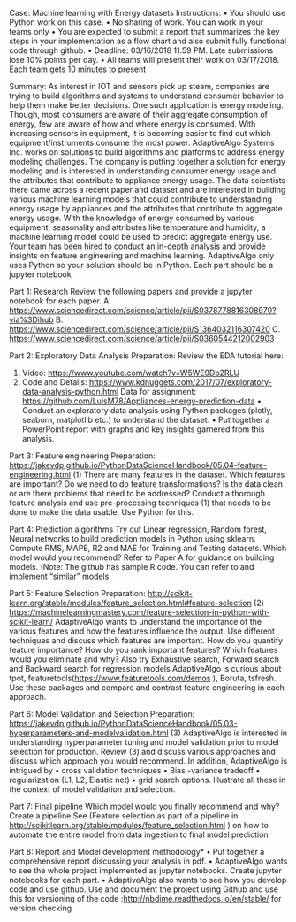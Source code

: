 
Case: Machine learning with Energy datasets
Instructions:
• You should use Python work on this case.
• No sharing of work. You can work in your teams only
• You are expected to submit a report that summarizes the key steps in your implementation as a
flow chart and also submit fully functional code through github.
• Deadline: 03/16/2018 11.59 PM. Late submissions lose 10% points per day.
• All teams will present their work on 03/17/2018. Each team gets 10 minutes to present

Summary:
As interest in IOT and sensors pick up steam, companies are trying to build algorithms and systems to
understand consumer behavior to help them make better decisions. One such application is energy
modeling. Though, most consumers are aware of their aggregate consumption of energy, few are aware
of how and where energy is consumed. With increasing sensors in equipment, it is becoming easier to find
out which equipment/instruments consume the most power. AdaptiveAlgo Systems Inc. works on
solutions to build algorithms and platforms to address energy modeling challenges. The company is
putting together a solution for energy modeling and is interested in understanding consumer energy
usage and the attributes that contribute to appliance energy usage. The data scientists there came across
a recent paper and dataset and are interested in building various machine learning models that could
contribute to understanding energy usage by appliances and the attributes that contribute to aggregate
energy usage. With the knowledge of energy consumed by various equipment, seasonality and attributes
like temperature and humidity, a machine learning model could be used to predict aggregate energy use.
Your team has been hired to conduct an in-depth analysis and provide insights on feature engineering
and machine learning. AdaptiveAlgo only uses Python so your solution should be in Python. Each part
should be a jupyter notebook


Part 1: Research
Review the following papers and provide a jupyter notebook for each paper.
A. https://www.sciencedirect.com/science/article/pii/S0378778816308970?via%3Dihub
B. https://www.sciencedirect.com/science/article/pii/S1364032116307420
C. https://www.sciencedirect.com/science/article/pii/S0360544212002903


Part 2: Exploratory Data Analysis
Preparation: Review the EDA tutorial here:
1. Video: https://www.youtube.com/watch?v=W5WE9Db2RLU
2. Code and Details: https://www.kdnuggets.com/2017/07/exploratory-data-analysis-python.html
Data for assignment: https://github.com/LuisM78/Appliances-energy-prediction-data
• Conduct an exploratory data analysis using Python packages (plotly, seaborn, matplotlib etc.) to
understand the dataset.
• Put together a PowerPoint report with graphs and key insights garnered from this analysis.


Part 3: Feature engineering
Preparation:
https://jakevdp.github.io/PythonDataScienceHandbook/05.04-feature-engineering.html (1)
There are many features in the dataset. Which features are important? Do we need to do feature
transformations? Is the data clean or are there problems that need to be addressed? Conduct a
thorough feature analysis and use pre-processing techniques (1) that needs to be done to make the data
usable. Use Python for this.


Part 4: Prediction algorithms
Try out Linear regression, Random forest, Neural networks to build prediction models in Python using
sklearn. Compute RMS, MAPE, R2 and MAE for Training and Testing datasets. Which model would you
recommend? Refer to Paper A for guidance on building models. (Note: The github has sample R code.
You can refer to and implement “similar” models


Part 5: Feature Selection
Preparation:
http://scikit-learn.org/stable/modules/feature_selection.html#feature-selection (2)
https://machinelearningmastery.com/feature-selection-in-python-with-scikit-learn/
AdaptiveAlgo wants to understand the importance of the various features and how the features
influence the output. Use different techniques and discuss which features are important. How do you
quantify feature importance? How do you rank important features? Which features would you eliminate
and why? Also try Exhaustive search, Forward search and Backward search for regression models
AdaptiveAlgo is curious about tpot, featuretools(https://www.featuretools.com/demos ), Boruta,
tsfresh. Use these packages and compare and contrast feature engineering in each approach.


Part 6: Model Validation and Selection
Preparation:
https://jakevdp.github.io/PythonDataScienceHandbook/05.03-hyperparameters-and-modelvalidation.html
(3)
AdaptiveAlgo is interested in understanding hyperparameter tuning and model validation prior to model
selection for production. Review (3) and discuss various approaches and discuss which approach you
would recommend.
In addition, AdaptiveAlgo is intrigued by
• cross validation techniques
• Bias -variance tradeoff
• regularization (L1, L2, Elastic net)
• grid search options.
Illustrate all these in the context of model validation and selection.


Part 7: Final pipeline
Which model would you finally recommend and why?
Create a pipeline See (Feature selection as part of a pipeline in http://scikitlearn.org/stable/modules/feature_selection.html
) on how to automate the entire model from data
ingestion to final model prediction


Part 8: Report and Model development methodology*
• Put together a comprehensive report discussing your analysis in pdf.
• AdaptiveAlgo wants to see the whole project implemented as jupyter notebooks. Create jupyter
notebooks for each part.
• AdaptiveAlgo also wants to see how you develop code and use github. Use and document the
project using Github and use this for versioning of the code
:http://nbdime.readthedocs.io/en/stable/ for version checking
